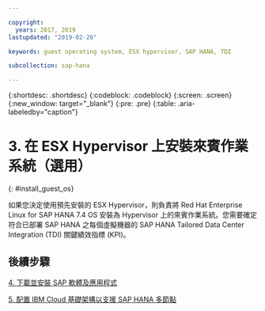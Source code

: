 ```yaml
---

copyright:
  years: 2017, 2019
lastupdated: "2019-02-26"

keywords: guest operating system, ESX hypervisor, SAP HANA, TDI

subcollection: sap-hana

---
```


{:shortdesc: .shortdesc}
{:codeblock: .codeblock}
{:screen: .screen}
{:new_window: target="_blank"}
{:pre: .pre}
{:table: .aria-labeledby="caption"}

# 3. 在 ESX Hypervisor 上安裝來賓作業系統（選用）
{: #install_guest_os}

如果您決定使用預先安裝的 ESX Hypervisor，則負責將 Red Hat Enterprise Linux for SAP HANA 7.4 OS 安裝為 Hypervisor 上的來賓作業系統。您需要確定符合已部署 SAP HANA 之每個虛擬機器的 SAP HANA Tailored Data Center Integration (TDI) 關鍵績效指標 (KPI)。

## 後續步驟

  [4. 下載並安裝 SAP 軟體及應用程式](/docs/infrastructure/sap-hana?topic=sap-hana-install_sap#install_sap)

  [5. 配置 IBM Cloud 基礎架構以支援 SAP HANA 多節點](/docs/infrastructure/sap-hana?topic=sap-hana-multi-node-storage#multi-node-storage)
